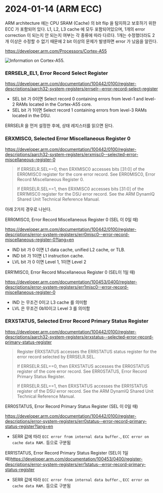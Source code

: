 # 2024-01-14 (ARM ECC)

ARM architecture 에는 CPU SRAM (Cache) 의 bIt flip 을 탐지하고 보호하기 위한 ECC 가 포함되어 있다. L1, L2, L3 cache 에 모두 포함되어있으며, 1개의 error correction 이 되는지 안 되는지 여부는 각 종류에 따라 다르다. 1개는 수정했더라도 2개 이상은 수정할 수 없기 때문에 2 bit 이상의 문제가 발생하면 error 가 났음을 알린다.

https://developer.arm.com/Processors/Cortex-A55

![Information on Cortex-A55.](https://developer.arm.com/-/jssmedia/Arm%20Developer%20Community/Images/Block%20Diagrams/Cortex-A%20Processor/Cortex-A55.png?h=365&iar=0&w=325&rev=5cf57d3290524ec6bb59aa3a478bc80a&hash=B002F108946D8905A5A9012465A3373BC0747D48)



### ERRSELR_EL1, Error Record Select Register

https://developer.arm.com/documentation/100442/0100/register-descriptions/aarch32-system-registers/errselr--error-record-select-register

- SEL bit 가 0이면 Select record 0 containing errors from level-1 and level-2 RAMs located in the Cortex-A55 core.
- SEL bit 가 1이면 Select record 1 containing errors from level-3 RAMs located in the DSU.



ERRSELR 을 먼저 설정한 후에, 상태 레지스터를 읽으면 된다.



### ERXMISC0, Selected Error Miscellaneous Register 0

https://developer.arm.com/documentation/100442/0100/register-descriptions/aarch32-system-registers/erxmisc0--selected-error-miscellaneous-register-0

> If ERRSELR.SEL==0, then ERXMISC0 accesses bits [31:0] of the ERR0MISC0 register for the core error record. See ERR0MISC0, Error Record Miscellaneous Register 0.
>
> If ERRSELR.SEL==1, then ERXMISC0 accesses bits [31:0] of the ERR1MISC0 register for the DSU error record. See the ARM DynamIQ Shared Unit Technical Reference Manual.

아래 2가지 경우로 나뉜다.



ERR0MISC0, Error Record Miscellaneous Register 0 (SEL 이 0일 때)

https://developer.arm.com/documentation/100442/0100/register-descriptions/error-system-registers/err0misc0--error-record-miscellaneous-register-0?lang=en

- IND bit 가 0 이면 L1 data cache, unified L2 cache, or TLB.
- IND bit 가 1이면 L1 instruction cache.
- LVL bit 가 0 이면 Level 1, 1이면 Level 2



ERR1MISC0, Error Record Miscellaneous Register 0 (SEL이 1일 때)

https://developer.arm.com/documentation/100453/0400/register-descriptions/error-system-registers/err1misc0--error-record-miscellaneous-register-0

- IND 는 무조건 0이고 L3 cache 를 의미함
- LVL 은 무조건 0b10이고 Level 3 를 의미함



### ERXSTATUS, Selected Error Record Primary Status Register

https://developer.arm.com/documentation/100442/0100/register-descriptions/aarch32-system-registers/erxstatus--selected-error-record-primary-status-register

> Register ERXSTATUS accesses the ERR<n>STATUS status register for the error record selected by ERRSELR.SEL.
>
> If ERRSELR.SEL==0, then ERXSTATUS accesses the ERR0STATUS register of the core error record. See ERR0STATUS, Error Record Primary Status Register.
>
> If ERRSELR.SEL==1, then ERXSTATUS accesses the ERR1STATUS register of the DSU error record. See the ARM DynamIQ Shared Unit Technical Reference Manual.



ERR0STATUS, Error Record Primary Status Register (SEL 이 0일 때)

https://developer.arm.com/documentation/100442/0100/register-descriptions/error-system-registers/err0status--error-record-primary-status-register?lang=en

- SERR 값에 따라 `ECC error from internal data buffer.`, `ECC error on cache data RAM.` 등으로 구분됨



ERR1STATUS, Error Record Primary Status Register (SEL이 1일 때)https://developer.arm.com/documentation/100453/0400/register-descriptions/error-system-registers/err1status--error-record-primary-status-register

- SERR 값에 따라 `ECC error from internal data buffer.`, `ECC error on cache data RAM.` 등으로 구분됨

